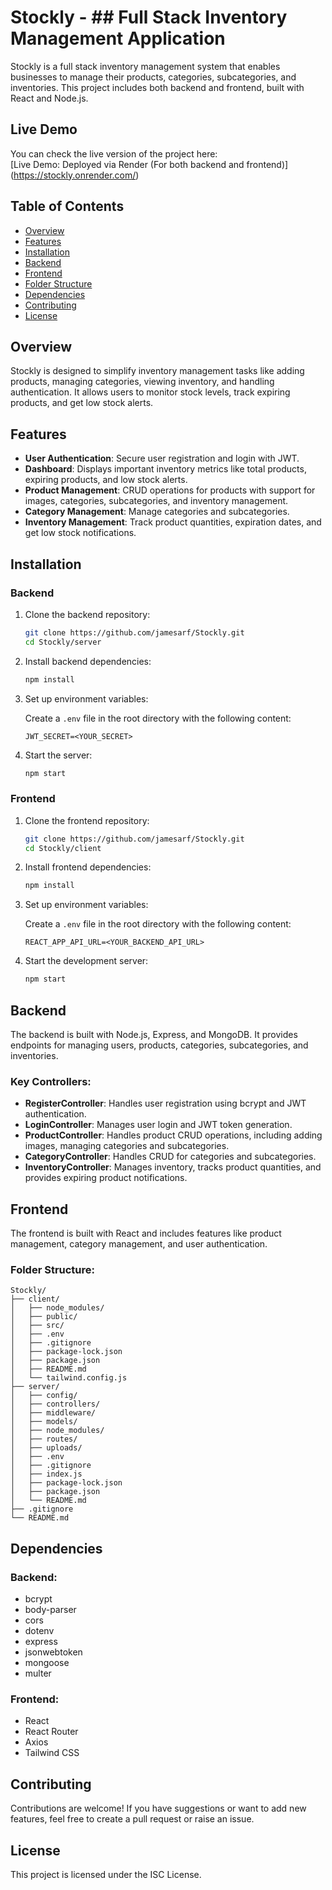 # Stockly - ## Full Stack Inventory Management Application

Stockly is a full stack inventory management system that enables businesses to manage their products, categories, subcategories, and inventories. This project includes both backend and frontend, built with React and Node.js.

## Live Demo

You can check the live version of the project here:  
[Live Demo: Deployed via Render (For both backend and frontend)] (https://stockly.onrender.com/)

## Table of Contents

- [Overview](#overview)
- [Features](#features)
- [Installation](#installation)
- [Backend](#backend)
- [Frontend](#frontend)
- [Folder Structure](#folder-structure)
- [Dependencies](#dependencies)
- [Contributing](#contributing)
- [License](#license)

## Overview

Stockly is designed to simplify inventory management tasks like adding products, managing categories, viewing inventory, and handling authentication. It allows users to monitor stock levels, track expiring products, and get low stock alerts.

## Features

- **User Authentication**: Secure user registration and login with JWT.
- **Dashboard**: Displays important inventory metrics like total products, expiring products, and low stock alerts.
- **Product Management**: CRUD operations for products with support for images, categories, subcategories, and inventory management.
- **Category Management**: Manage categories and subcategories.
- **Inventory Management**: Track product quantities, expiration dates, and get low stock notifications.

## Installation

### Backend

1. Clone the backend repository:

   ```bash
   git clone https://github.com/jamesarf/Stockly.git
   cd Stockly/server
   ```

2. Install backend dependencies:

   ```bash
   npm install
   ```

3. Set up environment variables:

   Create a `.env` file in the root directory with the following content:

   ```env
   JWT_SECRET=<YOUR_SECRET>
   ```

4. Start the server:

   ```bash
   npm start
   ```

### Frontend

1. Clone the frontend repository:

   ```bash
   git clone https://github.com/jamesarf/Stockly.git
   cd Stockly/client
   ```

2. Install frontend dependencies:

   ```bash
   npm install
   ```

3. Set up environment variables:

   Create a `.env` file in the root directory with the following content:

   ```env
   REACT_APP_API_URL=<YOUR_BACKEND_API_URL>
   ```

4. Start the development server:

   ```bash
   npm start
   ```

## Backend

The backend is built with Node.js, Express, and MongoDB. It provides endpoints for managing users, products, categories, subcategories, and inventories.

### Key Controllers:

- **RegisterController**: Handles user registration using bcrypt and JWT authentication.
- **LoginController**: Manages user login and JWT token generation.
- **ProductController**: Handles product CRUD operations, including adding images, managing categories and subcategories.
- **CategoryController**: Handles CRUD for categories and subcategories.
- **InventoryController**: Manages inventory, tracks product quantities, and provides expiring product notifications.

## Frontend

The frontend is built with React and includes features like product management, category management, and user authentication.

### Folder Structure:

```plaintext
Stockly/
├── client/
│   ├── node_modules/
│   ├── public/
│   ├── src/
│   ├── .env
│   ├── .gitignore
│   ├── package-lock.json
│   ├── package.json
│   ├── README.md
│   └── tailwind.config.js
├── server/
│   ├── config/
│   ├── controllers/
│   ├── middleware/
│   ├── models/
│   ├── node_modules/
│   ├── routes/
│   ├── uploads/
│   ├── .env
│   ├── .gitignore
│   ├── index.js
│   ├── package-lock.json
│   ├── package.json
│   └── README.md
├── .gitignore
└── README.md
```

## Dependencies

### Backend:
- bcrypt
- body-parser
- cors
- dotenv
- express
- jsonwebtoken
- mongoose
- multer

### Frontend:
- React
- React Router
- Axios
- Tailwind CSS

## Contributing

Contributions are welcome! If you have suggestions or want to add new features, feel free to create a pull request or raise an issue.

## License

This project is licensed under the ISC License.

